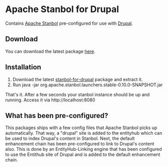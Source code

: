 # Apache Stanbol for Drupal

Contains [Apache Stanbol](http://stanbol.apache.org/) pre-configured for use with [Drupal](http://drupal.org).

## Download
You can download the latest package [here](https://github.com/fago/stanbol-for-drupal/archive/master.tar.gz).

## Installation
1. Download the latest [stanbol-for-drupal](https://github.com/fago/stanbol-for-drupal/archive/master.tar.gz) package and extract it.
2. Run java -jar org.apache.stanbol.launchers.stable-0.10.0-SNAPSHOT.jar

That's it. After a few seconds your stanbol instance should be up and running. Access it via http://localhost:8080


## What has been pre-configured?
This packages ships with a few config files that Apache Stanbol picks up automatically. That way, a "drupal" site is added to the entityhub which can be used to index Drupal's content in Stanbol. Next, the default enhancement chain has been pre-configured to link to Drupal's content also. This is done by an EntityHub-Linking engine that has been configured to use the Entithub site of Drupal and is added to the default enhancement chain.
